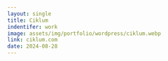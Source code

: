 ```yaml
---
layout: single
title: Ciklum
indentifer: work
image: assets/img/portfolio/wordpress/ciklum.webp
link: ciklum.com
date: 2024-08-28
---
```

